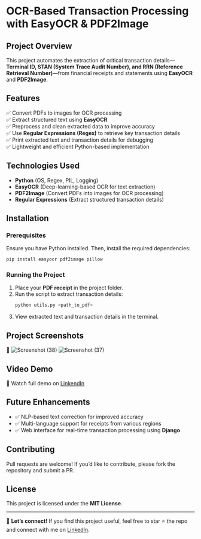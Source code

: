 # **OCR-Based Transaction Processing with EasyOCR & PDF2Image**

## **Project Overview**
This project automates the extraction of critical transaction details—**Terminal ID, STAN (System Trace Audit Number), and RRN (Reference Retrieval Number)**—from financial receipts and statements using **EasyOCR** and **PDF2Image**.

## **Features**
✅ Convert PDFs to images for OCR processing  
✅ Extract structured text using **EasyOCR**  
✅ Preprocess and clean extracted data to improve accuracy  
✅ Use **Regular Expressions (Regex)** to retrieve key transaction details  
✅ Print extracted text and transaction details for debugging  
✅ Lightweight and efficient Python-based implementation  

## **Technologies Used**
- **Python** (OS, Regex, PIL, Logging)
- **EasyOCR** (Deep-learning-based OCR for text extraction)
- **PDF2Image** (Convert PDFs into images for OCR processing)
- **Regular Expressions** (Extract structured transaction details)

## **Installation**
### **Prerequisites**
Ensure you have Python installed. Then, install the required dependencies:
```bash
pip install easyocr pdf2image pillow
```

### **Running the Project**
1. Place your **PDF receipt** in the project folder.
2. Run the script to extract transaction details:
   ```bash
   python utils.py <path_to_pdf>
   ```
3. View extracted text and transaction details in the terminal.

## **Project Screenshots**
📌 ![Screenshot (38)](https://github.com/user-attachments/assets/dba9e54b-b938-43f5-801e-62cf84f32cad)
![Screenshot (37)](https://github.com/user-attachments/assets/27e7b059-435c-4c03-a44f-7bb2265d6c2c)


## **Video Demo**
🎥 Watch full demo on [LinkendIn](https://www.linkedin.com/posts/tobiloba-oluwadamilare-a850b0223_machinelearning-ocr-python-activity-7305180359862702081-nyOQ?utm_source=share&utm_medium=member_desktop&rcm=ACoAADgTsQUB-CKN8O7D3fow2KTN2OF0AK3yd08)


## **Future Enhancements**
- ✅ NLP-based text correction for improved accuracy
- ✅ Multi-language support for receipts from various regions
- ✅ Web interface for real-time transaction processing using **Django**

## **Contributing**
Pull requests are welcome! If you’d like to contribute, please fork the repository and submit a PR.

## **License**
This project is licensed under the **MIT License**.

---
🚀 **Let’s connect!** If you find this project useful, feel free to star ⭐ the repo and connect with me on [LinkedIn](https://www.linkedin.com/in/tobiloba-oluwadamilare-a850b0223/).

